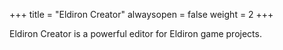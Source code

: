 +++
title = "Eldiron Creator"
alwaysopen = false
weight = 2
+++

Eldiron Creator is a powerful editor for Eldiron game projects.


